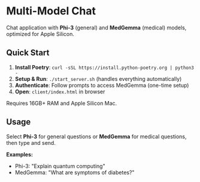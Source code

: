 # Multi-Model Chat

Chat application with **Phi-3** (general) and **MedGemma** (medical) models, optimized for Apple Silicon.

## Quick Start

1. **Install Poetry**: `curl -sSL https://install.python-poetry.org | python3 -`
2. **Setup & Run**: `./start_server.sh` (handles everything automatically)
3. **Authenticate**: Follow prompts to access MedGemma (one-time setup)
4. **Open**: `client/index.html` in browser

Requires 16GB+ RAM and Apple Silicon Mac.

## Usage

Select **Phi-3** for general questions or **MedGemma** for medical questions, then type and send.

**Examples:**
- Phi-3: "Explain quantum computing"
- MedGemma: "What are symptoms of diabetes?"
